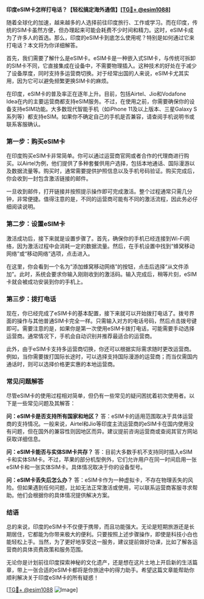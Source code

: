 **印度eSIM卡怎样打电话？【轻松搞定海外通信】[[TG💪+ @esim1088](https://t.me/s/esim1088)]**

随着全球化的加速，越来越多的人选择前往印度旅行、工作或学习。而在印度，传统的SIM卡虽然方便，但办理起来可能会耗费不少时间和精力。这时，eSIM卡成为了许多人的首选。那么，印度的eSIM卡到底怎么使用呢？特别是如何通过它来打电话？本文将为你详细解答。

首先，我们需要了解什么是eSIM卡。eSIM卡是一种嵌入式SIM卡，与传统可拆卸的SIM卡不同，它直接集成在设备中，不需要物理插入。这种技术的好处在于减少了设备厚度，同时支持多运营商切换。对于经常出国的人来说，eSIM卡尤其实用，因为它可以避免频繁更换SIM卡的麻烦。

在印度，eSIM卡的普及率正在逐年上升。目前，包括Airtel、Jio和Vodafone Idea在内的主要运营商都支持eSIM服务。不过，在使用之前，你需要确保你的设备支持eSIM功能。大多数现代智能手机（如iPhone 11及以上版本、三星Galaxy S系列等）都支持eSIM。如果你不确定自己的手机是否兼容，请查阅手机说明书或联系客服确认。

### 第一步：购买eSIM卡

在印度购买eSIM卡非常简单。你可以通过运营商官网或者合作的代理商进行购买。以Airtel为例，他们提供了多种套餐供用户选择，包括本地通话、国际漫游以及数据流量等。购买时，通常需要提供护照信息以及手机号码验证。购买完成后，你会收到一封包含激活链接的邮件。

一旦收到邮件，打开链接并按照提示操作即可完成激活。整个过程通常只需几分钟，非常便捷。值得注意的是，不同的运营商可能有不同的激活流程，因此务必仔细阅读说明。

### 第二步：设置eSIM卡

激活成功后，接下来就是设置步骤了。首先，确保你的手机已经连接到Wi-Fi网络，因为激活过程中会消耗一定的数据流量。然后，在手机设置中找到“蜂窝移动网络”或“移动网络”选项，点击进入。

在这里，你会看到一个名为“添加蜂窝移动网络”的按钮，点击后选择“从文件添加”。此时，系统会要求你输入刚刚收到的激活码。输入完成后，稍等片刻，eSIM卡就会被成功安装到你的手机上。

### 第三步：拨打电话

现在，你已经完成了eSIM卡的基本配置，接下来就可以开始拨打电话了。拨号界面的操作与其他普通SIM卡完全一样。只需输入对方的电话号码，然后点击拨号键即可。需要注意的是，如果你是第一次使用eSIM卡拨打电话，可能需要手动选择运营商。通常情况下，手机会自动识别并推荐最适合的运营商。

此外，由于eSIM卡支持多运营商切换，你还可以根据实际需求随时更改运营商。例如，当你需要拨打国际长途时，可以选择支持国际漫游的运营商；而当仅需国内通话时，则可以选择价格更实惠的本地运营商。

### 常见问题解答

尽管eSIM卡的使用过程相对简单，但仍有一些常见的疑问困扰着初次使用者。以下是一些常见问题及其解答：

**问：eSIM卡是否支持所有国家和地区？**
答：eSIM卡的适用范围取决于具体运营商的支持情况。一般来说，Airtel和Jio等印度主流运营商的eSIM卡在国内使用没有问题，但在国外的兼容性则因地区而异。建议提前咨询运营商或查阅其官方网站获取详细信息。

**问：eSIM卡能否与实体SIM卡共存？**
答：目前大多数手机不支持同时插入eSIM卡和实体SIM卡。不过，苹果的部分机型例外，它们允许用户在同一时间启用一张eSIM卡和一张实体SIM卡。具体情况取决于你的设备型号。

**问：eSIM卡丢失后怎么办？**
答：eSIM卡作为一种虚拟卡，不存在物理丢失的风险。但如果遇到任何问题，比如无法正常激活或使用，可以联系运营商客服寻求帮助。他们会根据你的具体情况提供解决方案。

### 结语

总的来说，印度的eSIM卡不仅便于携带，而且功能强大。无论是短期旅游还是长期居住，它都能为你带来极大的便利。只要按照上述步骤操作，即使是科技小白也能轻松上手。当然，为了更好地享受这一服务，建议提前做好功课，比如了解各运营商的具体资费政策和服务范围。

无论你是计划前往印度探索神秘的文化遗产，还是想在这片土地上开启新的生活篇章，带上一张合适的eSIM卡都将是你旅途中的得力助手。希望这篇文章能帮助你顺利解决关于印度eSIM卡的所有疑惑！

[[TG💪+ @esim1088](https://t.me/s/esim1088) ![Image](https://i.postimg.cc/4NQfJmqS/Snipaste-2025-05-13-00-14-12.png)]